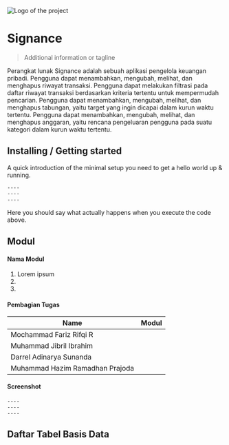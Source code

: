 ![Logo of the project](https://raw.githubusercontent.com/jehna/readme-best-practices/master/sample-logo.png)

# Signance
> Additional information or tagline

Perangkat lunak Signance adalah sebuah aplikasi pengelola keuangan pribadi. Pengguna dapat menambahkan, mengubah, melihat, dan menghapus riwayat transaksi. Pengguna dapat melakukan filtrasi pada daftar riwayat transaksi berdasarkan kriteria tertentu untuk mempermudah pencarian. Pengguna dapat menambahkan, mengubah, melihat, dan menghapus tabungan, yaitu target  yang ingin dicapai dalam kurun waktu tertentu. Pengguna dapat menambahkan, mengubah, melihat, dan menghapus anggaran, yaitu rencana pengeluaran pengguna pada suatu kategori dalam kurun waktu tertentu.

## Installing / Getting started

A quick introduction of the minimal setup you need to get a hello world up &
running.

```shell
----
----
----
```

Here you should say what actually happens when you execute the code above.


## Modul

#### Nama Modul
1. Lorem ipsum
2.
3.

#### Pembagian Tugas
| Name                               |   Modul    |
|------------------------------------|------------|
|       Mochammad Fariz Rifqi R      |  |
|       Muhammad Jibril Ibrahim      |  |
|       Darrel Adinarya Sunanda      |  |
|   Muhammad Hazim Ramadhan Prajoda  |  |

#### Screenshot

```shell
----
----
----
```

## Daftar Tabel Basis Data


